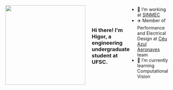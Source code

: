 <div style="display: flex; align-items: center;">
  <img src="https://github.com/Higor0227/Higor0227/assets/59446579/de487e40-66a8-40aa-beb3-59777798eff7" width="250" style="margin-right: 20px;" />
  <p>   
    
  ### Hi there! I'm Higor, a engineering undergraduate student at UFSC.

  - 🔭 I’m working at [SINMEC](https://github.com/sinmec)
  - ✈️ Member of Performance and Electrical Design at [Céu Azul Aeronaves](https://github.com/CeuAzul) team
  - 🌱 I’m currently learning Computational Vision</p>
</div>
